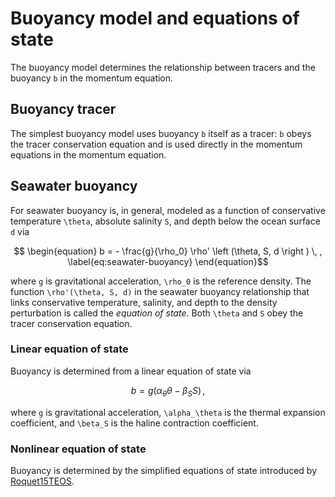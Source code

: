 # Buoyancy model and equations of state

The buoyancy model determines the relationship between tracers and the buoyancy ``b`` in the momentum equation.

## Buoyancy tracer

The simplest buoyancy model uses buoyancy ``b`` itself as a tracer: ``b`` obeys the tracer
conservation equation and is used directly in the momentum equations in the momentum equation.

## Seawater buoyancy

For seawater buoyancy is, in general, modeled as a function of conservative temperature
``\theta``, absolute salinity ``S``, and depth below the ocean surface ``d`` via
```math
    \begin{equation}
    b = - \frac{g}{\rho_0} \rho' \left (\theta, S, d \right ) \, ,
    \label{eq:seawater-buoyancy}
    \end{equation}
```
where ``g`` is gravitational acceleration, ``\rho_0`` is the reference density.
The function ``\rho'(\theta, S, d)`` in the seawater buoyancy relationship that links conservative temperature,
salinity, and depth to the density perturbation is called the *equation of state*.
Both ``\theta`` and ``S`` obey the tracer conservation equation.

### Linear equation of state

Buoyancy is determined from a linear equation of state via
```math
    b = g \left ( \alpha_\theta \theta - \beta_S S \right ) \, ,
```
where ``g`` is gravitational acceleration, ``\alpha_\theta`` is the thermal expansion coefficient,
and ``\beta_S`` is the haline contraction coefficient.

### Nonlinear equation of state

Buoyancy is determined by the simplified equations of state introduced by [Roquet15TEOS](@cite).
